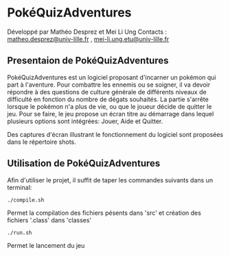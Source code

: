 PokéQuizAdventures
=================

Développé par Mathéo Desprez et Mei Li Ung
Contacts : matheo.desprez@univ-lille.fr ,  mei-li.ung.etu@univ-lille.fr

## Presentaion de PokéQuizAdventures

PokéQuizAdventures est un logiciel proposant d'incarner un pokémon qui part à l'aventure. Pour combattre les ennemis ou se soigner, il va devoir répondre à des questions de culture générale de différents niveaux de difficulté en fonction du nombre de dégats souhaités. La partie s'arrête lorsque le pokémon n'a plus de vie, ou que le joueur décide de quitter le jeu. 
Pour se faire, le jeu propose un écran titre au démarrage dans lequel plusieurs options sont intégrées: Jouer, Aide et Quitter.

Des captures d'écran illustrant le fonctionnement du logiciel sont proposées dans le répertoire shots.

## Utilisation de PokéQuizAdventures

Afin d'utiliser le projet, il suffit de taper les commandes suivants dans un terminal:

```
./compile.sh
```
Permet la compilation des fichiers pésents dans 'src' et création des fichiers '.class' dans 'classes'

```
./run.sh
```
Permet le lancement du jeu